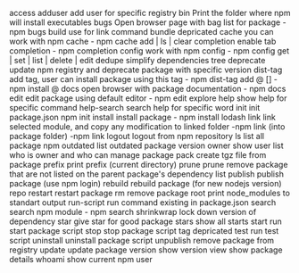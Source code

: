 access
adduser    add user for specific registry
bin        Print the folder where npm will install executables
bugs       Open browser page with bag list for package
           - npm bugs <pkgname>
build     use for link command
bundle     depricated
cache      you can work with npm cache
           - npm cache add | ls | clear
completion enable tab completion
           - npm completion
config     work with npm config
          - npm config get | set | list | delete | edit
dedupe    simplify dependencies tree
deprecate update npm registry and deprecate package with specific version
dist-tag  add tag, user can install package using this tag
          - npm dist-tag add <pkg>@<version> [<tag>]
          - npm install <pkg>@<tag>
docs      open browser with package documentation
          - npm docs
edit      edit package using default editor
          - npm edit <pck>
explore
help      show help for specific command
help-search search help for specific word
init      init package.json
          npm init
install    install package
           - npm install lodash
link      link selected module, and copy any modification to linked folder
          -npm link (into package folder)
          -npm link <pkg>
logout    logout from npm repository
ls        list all package
npm
outdated  list outdated package version
owner     show user list who is owner and who can manage package
pack      create tgz file from package
prefix    print  prefix (current directory)
prune     prune remove package that are not listed on the parent package's dependency list
publish   publish package (use npm login)
rebuild   rebuild package (for new nodejs version)
repo
restart   restart package
rm        remove package
root      print node_modules to standart output
run-script run command existing in package.json
search     search npm module
          - npm search <pkg>
shrinkwrap  lock down version of dependency
star      give star for good package
stars     show  all starts
start    run start package script
stop     stop package script
tag       depricated
test     run test script
uninstall   uninstall package script
unpublish  remove package from registry
update    update package
version   show version
view      show package details
whoami    show current npm user
